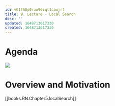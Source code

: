 ```yaml
---
id: v61fh8p0rao90iql1cawjrt
title: 9. Lecture - Local Search
desc: ''
updated: 1648713617330
created: 1648713617330
---
```

# Agenda
![](/assets/images/2022-03-31-10-06-19.png)

# Overview and Motivation
[[books.RN.Chapter5.localSearch]]




